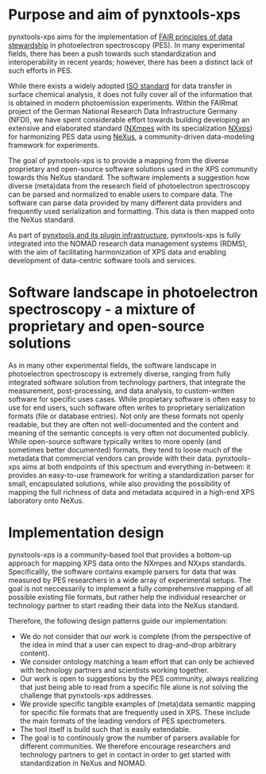 # Purpose and aim of pynxtools-xps
pynxtools-xps aims for the implementation of [FAIR principles of data stewardship](https://doi.org/10.1162/dint_r_00024) in photoelectron spectroscopy (PES). In many experimental fields, there has been a push towards such standardization and interoperability in recent yeards; however, there has been a distinct lack of such efforts in PES.

While there exists a widely adopted [ISO standard](https://www.iso.org/standard/24269.html) for data transfer in surface chemical analysis, it does not fully cover all of the information that is obtained in modern photoemission experiments. Within the FAIRmat project of the German National Research Data Infrastructure Germany (NFDI), we have spent considerable effort towards building developing an extensive and elaborated standard ([NXmpes](https://fairmat-nfdi.github.io/nexus_definitions/classes/contributed_definitions/NXmpes.html) with its specialization [NXxps](https://fairmat-nfdi.github.io/nexus_definitions/classes/contributed_definitions/NXxps.html)) for harmonizing PES data using [NeXus](https://www.nexusformat.org/), a community-driven data-modeling framework for experiments.

The goal of pynxtools-xps is to provide a mapping from the diverse proprietary and open-source software solutions used in the XPS community towards this NeXus standard. The software implements a suggestion how diverse (meta)data from the research field of photoelectron spectroscopy can be parsed and normalized to enable users to compare data. The software can parse data provided by many different data providers and frequently used serialization and formatting. This data is then mapped onto the NeXus standard.

As part of [pynxtools and its plugin infrastructure](https://github.com/FAIRmat-NFDI/pynxtools), pynxtools-xps is fully integrated into the NOMAD research data management systems (RDMS), with the aim of facilitating harmonization of XPS data and enabling development of data-centric software tools and services.

# Software landscape in photoelectron spectroscopy - a mixture of proprietary and open-source solutions
As in many other experimental fields, the software landscape in photoelectron spectroscopy is extremely diverse, ranging from fully integrated software solution from technology partners, that integrate the measurement, post-processing, and data analysis, to custom-written software for specific uses cases.
While propietary software is often easy to use for end users, such software often writes to proprietary serialization formats (file or database entries). Not only are these formats not openly readable, but they are often not well-documented and the content and meaning of the semantic concepts is very often not documented publicly. While open-source software typically writes to more openly (and sometimes better documented) formats, they tend to loose much of the metadata that commercial vendors can provide with their data. pynxtools-xps aims at both endpoints of this spectrum and everything in-between: it provides an easy-to-use framework for writing a standardization parser for small, encapsulated solutions, while also providing the possibility of mapping the full richness of data and metadata acquired in a high-end XPS laboratory onto NeXus.

# Implementation design

pynxtools-xps is a community-based tool that provides a bottom-up approach for mapping XPS data onto the NXmpes and NXxps standards. Specificallly, the software contains example parsers for data that was measured by PES researchers in a wide array of experimental setups. The goal is not neccessarily to implement a fully comprehensive mapping of all possible existing file formats, but rather help the individual researcher or technology partner to start reading their data into the NeXus standard.

Therefore, the following design patterns guide our implementation:

- We do not consider that our work is complete (from the perspective of the idea in mind that a user can expect to drag-and-drop arbitrary content).
- We consider ontology matching a team effort that can only be achieved with technology partners and scientists working together.
- Our work is open to suggestions by the PES community, always realizing that just being able to read from a specific file alone is not solving the challenge that pynxtools-xps addresses.
- We provide specific tangible examples of (meta)data semantic mapping for specific file formats that are frequently used in XPS. These include the main formats of the leading vendors of PES spectrometers.
- The tool itself is build such that is easily extendable.
- The goal is to continously grow the number of parsers available for different communities. We therefore encourage researchers and technology partners to get in contact in order to get started with standardization in NeXus and NOMAD.
